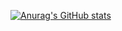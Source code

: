 [![Anurag's GitHub stats](https://github-readme-stats.vercel.app/api?username=FelipeRotermel&hide=prs,issues&show_icons=true&theme=highcontrast)](https://github.com/anuraghazra/github-readme-stats)
